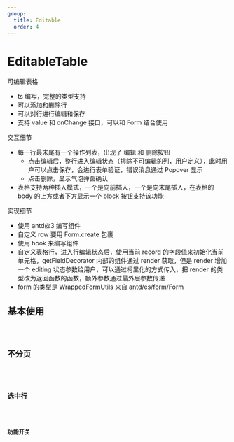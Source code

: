 ```yaml
---
group:
  title: Editable
  order: 4
---
```


# EditableTable

可编辑表格

- ts 编写，完整的类型支持
- 可以添加和删除行
- 可以对行进行编辑和保存
- 支持 value 和 onChange 接口，可以和 Form 结合使用

交互细节

- 每一行最末尾有一个操作列表，出现了 编辑 和 删除按钮
  - 点击编辑后，整行进入编辑状态（排除不可编辑的列，用户定义），此时用户可以点击保存，会进行表单验证，错误消息通过 Popover 显示
  - 点击删除，显示气泡弹窗确认
- 表格支持两种插入模式，一个是向前插入，一个是向末尾插入，在表格的 body 的上方或者下方显示一个 block 按钮支持该功能

实现细节

- 使用 antd@3 编写组件
- 自定义 row 要用 Form.create 包裹
- 使用 hook 来编写组件
- 自定义表格行，进入行编辑状态后，使用当前 record 的字段值来初始化当前单元格，getFieldDecorator 内部的组件通过 render 获取，但是 render 增加一个 editing 状态参数给用户，可以通过柯里化的方式传入，把 render 的类型改为返回函数的函数，额外参数通过最外层参数传递
- form 的类型是 WrappedFormUtils 来自 antd/es/form/Form

## 基本使用

<code src="./demos/basic" />

## 不分页

<code src="./demos/no-page" />

## 选中行

<code src="./demos/selectable" />

## 功能开关

<code src="./demos/enable" />
